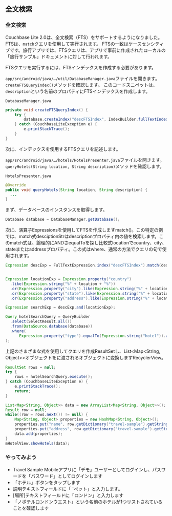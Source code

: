 ## 全文検索
### 全文検索
Couchbase Lite 2.0は、全文検索（FTS）をサポートするようになりました。FTSは、`match`クエリを使用して実行されます。
FTSの一致はケースセンシティブです。旅行アプリでは、FTSクエリは、アプリで事前に作成されたローカルの「旅行サンプル」ドキュメントに対して行われます。

FTSクエリを実行するには、FTSインデックスを作成する必要があります。

`app/src/android/java/…/util/DatabaseManager.java`ファイルを開きます。
`createFTSQueryIndex()`メソッドを確認します。
このコードスニペットは、`description`という名前のプロパティにFTSインデックスを作成します。

`DatabaseManager.java`

```JAVA
private void createFTSQueryIndex() {
    try {
        database.createIndex("descFTSIndex", IndexBuilder.fullTextIndex(FullTextIndexItem.property("description")));
    } catch (CouchbaseLiteException e) {
        e.printStackTrace();
    }
}
```

次に、インデックスを使用するFTSクエリを記述します。

`app/src/android/java/…/hotels/HotelsPresenter.java`ファイルを開きます。`queryHotels(String location, String description)`メソッドを確認します。

`HotelsPresenter.java`

```JAVA
@Override
public void queryHotels(String location, String description) {
  ...
}
```

まず、データベースのインスタンスを取得します。

```JAVA
Database database = DatabaseManager.getDatabase();
```

次に、演算子Expressionsを使用してFTSを作成しますmatch()。この特定の例では、match式desciptionStrはdescriptionプロパティ内の値を検索します。このmatch式は、論理的にANDさequalToを探し比較式locationでcountry、city、stateまたはaddressプロパティ。この式はwhere、通常の方法でクエリの句で使用されます。

```JAVA
Expression descExp = FullTextExpression.index("descFTSIndex").match(description) ;


Expression locationExp = Expression.property("country")
  .like(Expression.string("%" + location + "%"))
  .or(Expression.property("city").like(Expression.string("%" + location + "%")))
  .or(Expression.property("state").like(Expression.string("%" + location + "%")))
  .or(Expression.property("address").like(Expression.string("%" + location + "%")));

Expression searchExp = descExp.and(locationExp);

Query hotelSearchQuery = QueryBuilder
  .select(SelectResult.all())
  .from(DataSource.database(database))
  .where(
      Expression.property("type").equalTo(Expression.string("hotel")).and(searchExp)
);
```

上記のさまざまな式を使用してクエリを作成ResultSetし、List<Map<String, Object>>オブジェクトをに渡されるオブジェクトに変換しますRecyclerView。

```JAVA
ResultSet rows = null;
try {
    rows = hotelSearchQuery.execute();
} catch (CouchbaseLiteException e) {
    e.printStackTrace();
    return;
}

List<Map<String, Object>> data = new ArrayList<Map<String, Object>>();
Result row = null;
while((row = rows.next()) != null) {
    Map<String, Object> properties = new HashMap<String, Object>();
    properties.put("name", row.getDictionary("travel-sample").getString("name"));
    properties.put("address", row.getDictionary("travel-sample").getString("address"));
    data.add(properties);
}
mHotelView.showHotels(data);
```

### やってみよう
- Travel Sample Mobileアプリに「デモ」ユーザーとしてログインし、パスワードを「パスワード」としてログインします
- 「ホテル」ボタンをタップします
- 説明テキストフィールドに「 `ペット」と入力します。
- [場所]テキストフィールドに「ロンドン」と入力します
- 「ノボテルロンドンウエスト」という名前のホテルが1つリストされていることを確認します

